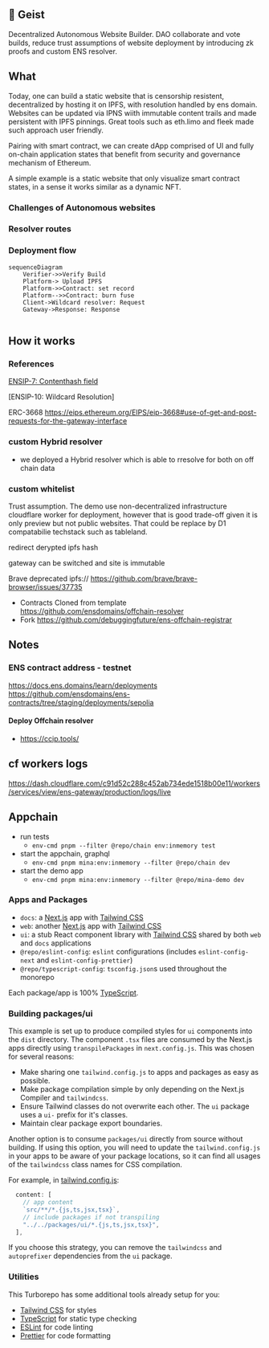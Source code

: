 
## 🤖 Geist

Decentralized Autonomous Website Builder.
DAO collaborate and vote builds, reduce trust assumptions of website deployment by introducing zk proofs and custom ENS resolver.


## What

Today, one can build a static website that is censorship resistent, decentralized by hosting it on IPFS, with resolution handled by ens domain. Websites can be updated via IPNS wiith immutable content trails and made persistent with IPFS pinnings. Great tools such as eth.limo and fleek made such approach user friendly.


Pairing with smart contract, we can create dApp comprised of UI and fully on-chain application states that benefit from security and governance mechanism of Ethereum.

A simple example is a static website that only visualize smart contract states, in a sense it works similar as a dynamic NFT. 

### Challenges of Autonomous websites



### Resolver routes


### Deployment flow

```mermaid
sequenceDiagram
    Verifier->>Verify Build
    Platform-> Upload IPFS
    Platform->>Contract: set record
    Platform-->>Contract: burn fuse
    Client->Wildcard resolver: Request
    Gateway->Response: Response
    

```



## How it works


### References
[ENSIP-7: Contenthash field](https://docs.ens.domains/ensip/7)

[ENSIP-10: Wildcard Resolution]

ERC-3668
https://eips.ethereum.org/EIPS/eip-3668#use-of-get-and-post-requests-for-the-gateway-interface


### custom Hybrid resolver
-  we deployed a Hybrid resolver which is able to rresolve for both on off chain data


### custom whitelist
Trust assumption. The demo use non-decentralized infrastructure cloudflare worker for deployment, however that is good trade-off given it is only preview but not public websites. That could be replace by D1 compatabilie techstack such as tableland.


redirect derypted ipfs hash

gateway can be switched and site is immutable


Brave deprecated ipfs://
https://github.com/brave/brave-browser/issues/37735


- Contracts Cloned from template https://github.com/ensdomains/offchain-resolver
- Fork 
https://github.com/debuggingfuture/ens-offchain-registrar


## Notes
### ENS contract address - testnet
https://docs.ens.domains/learn/deployments
https://github.com/ensdomains/ens-contracts/tree/staging/deployments/sepolia
#### Deploy Offchain resolver
- https://ccip.tools/

## cf workers logs
https://dash.cloudflare.com/c91d52c288c452ab734ede1518b00e11/workers/services/view/ens-gateway/production/logs/live

## Appchain
- run tests
  - `env-cmd pnpm --filter @repo/chain env:inmemory test`
- start the appchain, graphql
  - `env-cmd pnpm mina:env:inmemory --filter @repo/chain dev`
- start the demo app
  - `env-cmd pnpm mina:env:inmemory --filter @repo/mina-demo dev`

### Apps and Packages

- `docs`: a [Next.js](https://nextjs.org/) app with [Tailwind CSS](https://tailwindcss.com/)
- `web`: another [Next.js](https://nextjs.org/) app with [Tailwind CSS](https://tailwindcss.com/)
- `ui`: a stub React component library with [Tailwind CSS](https://tailwindcss.com/) shared by both `web` and `docs` applications
- `@repo/eslint-config`: `eslint` configurations (includes `eslint-config-next` and `eslint-config-prettier`)
- `@repo/typescript-config`: `tsconfig.json`s used throughout the monorepo

Each package/app is 100% [TypeScript](https://www.typescriptlang.org/).

### Building packages/ui

This example is set up to produce compiled styles for `ui` components into the `dist` directory. The component `.tsx` files are consumed by the Next.js apps directly using `transpilePackages` in `next.config.js`. This was chosen for several reasons:

- Make sharing one `tailwind.config.js` to apps and packages as easy as possible.
- Make package compilation simple by only depending on the Next.js Compiler and `tailwindcss`.
- Ensure Tailwind classes do not overwrite each other. The `ui` package uses a `ui-` prefix for it's classes.
- Maintain clear package export boundaries.

Another option is to consume `packages/ui` directly from source without building. If using this option, you will need to update the `tailwind.config.js` in your apps to be aware of your package locations, so it can find all usages of the `tailwindcss` class names for CSS compilation.

For example, in [tailwind.config.js](packages/tailwind-config/tailwind.config.js):

```js
  content: [
    // app content
    `src/**/*.{js,ts,jsx,tsx}`,
    // include packages if not transpiling
    "../../packages/ui/*.{js,ts,jsx,tsx}",
  ],
```

If you choose this strategy, you can remove the `tailwindcss` and `autoprefixer` dependencies from the `ui` package.

### Utilities

This Turborepo has some additional tools already setup for you:

- [Tailwind CSS](https://tailwindcss.com/) for styles
- [TypeScript](https://www.typescriptlang.org/) for static type checking
- [ESLint](https://eslint.org/) for code linting
- [Prettier](https://prettier.io) for code formatting

